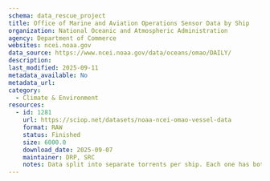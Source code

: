 ```yaml
---
schema: data_rescue_project 
title: Office of Marine and Aviation Operations Sensor Data by Ship
organization: National Oceanic and Atmospheric Administration
agency: Department of Commerce
websites: ncei.noaa.gov
data_source: https://www.ncei.noaa.gov/data/oceans/omao/DAILY/
description: 
last_modified: 2025-09-11
metadata_available: No
metadata_url: 
category:
  - Climate & Environment 
resources:
  - id: 1281
    url: https://sciop.net/datasets/noaa-ncei-omao-vessel-data
    format: RAW
    status: Finished
    size: 6000.0
    download_date: 2025-09-07
    maintainer: DRP, SRC
    notes: Data split into separate torrents per ship. Each one has both P2P and a functional webseed, ensuring users can download the data even if no one is seeding.
---
```

